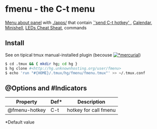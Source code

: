 # fmenu - the C-t menu

[Menu about panel](./scripts/dfmenu.sh) with [./apps/](./apps/)
 that contain [`'send C-t hotkey' ](./scripts/dfmenu.sh 'Built-in'),
 [Calendar](./apps/01-ncal 'ncal, yep'),
 [Minishell](./apps/03-subshell '$SHELL used'),
 [LEDs Cheat Sheat](./apps/04-ledcs "python3 for input\(f'{Message}'\) "),
 commands

## Install
See on tipical tmux manual-installed plugin
 (becouse [![* ](https://mercurial-scm.org/images/favicon.ico)mercurial](https://mercurial-scm.org))

```sh
$ cd .tmux && { mkdir hg; cd hg }  
$ hg clone #<http://hg.unknownhosting.org/user/fmenu>
$ echo 'run "#{HOME}/.tmux/hg/fmenu/fmenu.tmux"' >> ~/.tmux.conf
```

## @Options and #Indicators
|Property     |Def* |Description          |
|-------------|-----|---------------------|
|@fmenu-hotkey|C-t  |hotkey for call fmenu|

*Default value
